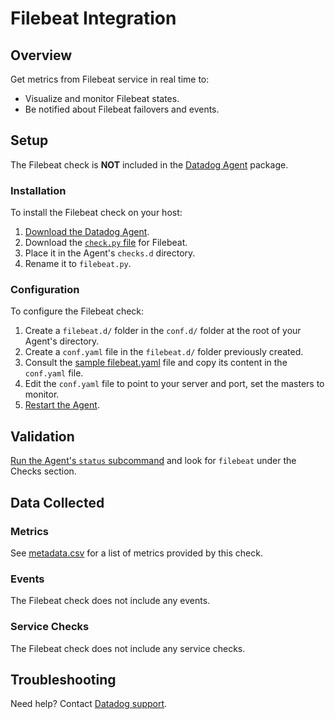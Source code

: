 # Filebeat Integration

## Overview

Get metrics from Filebeat service in real time to:

* Visualize and monitor Filebeat states.
* Be notified about Filebeat failovers and events.

## Setup

The Filebeat check is **NOT** included in the [Datadog Agent][1] package.

### Installation

To install the Filebeat check on your host:

1. [Download the Datadog Agent][1].
2. Download the [`check.py` file][2] for Filebeat.
3. Place it in the Agent's `checks.d` directory.
4. Rename it to `filebeat.py`.

### Configuration

To configure the Filebeat check: 

1. Create a `filebeat.d/` folder in the `conf.d/` folder at the root of your Agent's directory. 
2. Create a `conf.yaml` file in the `filebeat.d/` folder previously created.
3. Consult the [sample filebeat.yaml][2] file and copy its content in the `conf.yaml` file.
4. Edit the `conf.yaml` file to point to your server and port, set the masters to monitor.
5. [Restart the Agent][3].

## Validation

[Run the Agent's `status` subcommand][4] and look for `filebeat` under the Checks section.

## Data Collected
### Metrics
See [metadata.csv][5] for a list of metrics provided by this check.

### Events
The Filebeat check does not include any events.

### Service Checks
The Filebeat check does not include any service checks.

## Troubleshooting
Need help? Contact [Datadog support][6].

[1]: https://app.datadoghq.com/account/settings#agent
[2]: https://github.com/DataDog/integrations-extras/blob/master/filebeat/conf.yaml.example
[3]: https://docs.datadoghq.com/agent/faq/agent-commands/#start-stop-restart-the-agent
[4]: https://docs.datadoghq.com/agent/faq/agent-commands/#agent-status-and-information
[5]: https://github.com/DataDog/integrations-extras/blob/master/filebeat/metadata.csv
[6]: http://docs.datadoghq.com/help/
